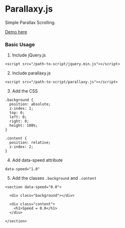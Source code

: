 # Parallaxy.js

Simple Parallax Scrolling.

[Demo here](https://hexbridge.github.io/parallaxy/)

### Basic Usage

1. Include jQuery.js
  ```
  <script src="/path-to-script/jquery.min.js"></script>
  ```

2. Include parallaxy.js
  ```
  <script src="/path-to-script/parallaxy.js"></script>
  ```

3. Add the CSS
  ```
  .background {
    position: absolute;
    z-index: 1;
    top: 0;
    left: 0;
    right: 0;
    height: 100%;
  }

  .content {
    position: relative;
    z-index: 2;
  }
  ```
4. Add data-speed attribute
  ```
  data-speed="1.0"
  ```
5. Add the classes `.background` and `.content`
  ```
  <section data-speed="0.0">

    <div class="background"></div>

    <div class="content">
      <h1>Speed = 0.0</h1>
    </div>

  </section>
  ```
